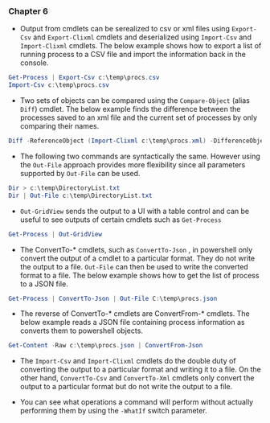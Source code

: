 ### Chapter 6

* Output from cmdlets can be serealized to csv or xml files using `Export-Csv` and `Export-Clixml` cmdlets and deserialized  using `Import-Csv` and `Import-Clixml` cmdlets. The below example shows how to export a list of running process to a CSV file and import the information back in the console.

```powershell
Get-Process | Export-Csv c:\temp\procs.csv
Import-Csv c:\temp\procs.csv
```

* Two sets of objects can be compared using the `Compare-Object` \(alias `Diff`\) cmdlet. The below example finds the difference between the processes saved to an xml file and the current set of processes by only comparing their names.

```powershell
Diff -ReferenceObject (Import-Clixml c:\temp\procs.xml) -DifferenceObject (Get-Process) -Property Name
```

* The following two commands are syntactically the same. However using the `Out-File` approach provides more flexibility since all parameters supported by `Out-File` can be used.

```powershell
Dir > c:\temp\DirectoryList.txt
Dir | Out-File c:\temp\DirectoryList.txt
```

* `Out-GridView` sends the output to a UI with a table control and can be useful to see outputs of certain cmdlets such as `Get-Process`

```powershell
Get-Process | Out-GridView
```

* The ConvertTo-\* cmdlets, such as `ConvertTo-Json` , in powershell only convert the output of a cmdlet to a particular format. They do not write the output to a file. `Out-File` can then be used to write the converted format to a file. The below example shows how to get the list of process to a JSON file.

```powershell
Get-Process | ConvertTo-Json | Out-File C:\temp\procs.json
```

* The reverse of ConvertTo-\* cmdlets are ConvertFrom-\* cmdlets. The below example reads a JSON file containing process information as converts them to powershell objects.

```powershell
Get-Content -Raw c:\temp\procs.json | ConvertFrom-Json
```

* The `Import-Csv` and `Import-Clixml` cmdlets do the double duty of converting the output to a particular format and writing it to a file. On the other hand, `ConvertTo-Csv` and `ConvertTo-Xml`  cmdlets only convert the output to a particular format but do not write the output to a file.

* You can see what operations a command will perform without actually performing them by using the `-WhatIf` switch parameter.



